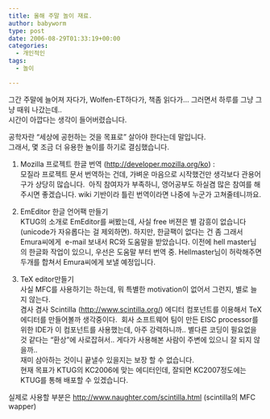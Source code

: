 ```yaml
---
title: 올해 주말 놀이 재료.
author: babyworm
type: post
date: 2006-08-29T01:33:19+00:00
categories:
  - 개인적인
tags:
  - 놀이

---
```

그간 주말에 늘어져 자다가, Wolfen-ET하다가, 책좀 읽다가… 그러면서 하루를 그냥 그냥 때워 나갔는데..<br>
시간이 아깝다는 생각이 들어버렸습니다. 

공학자란 “세상에 공헌하는 것을 목표로” 살아야 한다는데 말입니다.<br>
그래서, 몇 조금 더 유용한 놀이를 하기로 결심했습니다. 

1. Mozilla 프로젝트 한글 번역 (<http://developer.mozilla.org/ko>) :<br>
모질라 프로젝트 문서 번역하는 건데, 가벼운 마음으로 시작했건만 생각보다 관용어구가 상당히 많습니다.  아직 참여자가 부족하니, 영어공부도 하실겸 많은 참여를 해주시면 좋겠습니다. wiki 기반이라 틀린 번역이라면 나중에 누군가 고쳐줄테니까요.

2. EmEditor 한글 언어팩 만들기<br>
KTUG의 소개로 EmEditor를 써봤는데, 사실 free 버젼은 별 감흥이 없습니다(unicode가 자유롭다는 걸 제외하면). 하지만, 한글팩이 없다는 건 좀 그래서 Emura씨에게  e-mail 보내서 RC와 도움말을 받았습니다. 이전에 hell master님의 한글화 작업이 있으니, 우선은 도움말 부터 번역 중. Hellmaster님이 허락해주면 두개를 합쳐서 Emura씨에게 보낼 예정입니다.

3. TeX editor만들기<br>
사실 MFC를 사용하기는 하는데, 뭐 특별한 motivation이 없어서 그런지, 별로 늘지 않는다.<br>
겸사 겸사 Scintilla (<http://www.scintilla.org/>) 에디터 컴포넌트를 이용해서 TeX 에디터를 만들어볼까 생각중이다.  회사 소프트웨어 팀이 만든 EISC processor를 위한 IDE가 이 컴포넌트를 사용했는데, 아주 강력하니까.. 별다른 코딩이 필요없을 것 같다는 “환상”에 사로잡혀서.. 게다가 사용해본 사람이 주변에 있으니 잘 되지 않을까..<img decoding="async" alt="" src="https://i0.wp.com/babyworm.net/tatter/plugins/emoticons/emoticons/red(63).gif?w=625" data-recalc-dims="1" /><br>
재미 삼아하는 것이니 끝낼수 있을지는 보장 할 수 없습니다.<br>
현재 목표가 KTUG의 KC2006에 맞는 에디터인데, 잘되면 KC2007정도에는 KTUG를 통해 배포할 수 있겠습니다.

실제로 사용할 부분은 <http://www.naughter.com/scintilla.html> (scintilla의 MFC wapper)
